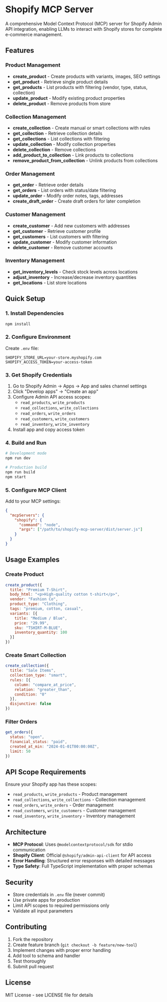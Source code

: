 # Shopify MCP Server

A comprehensive Model Context Protocol (MCP) server for Shopify Admin API integration, enabling LLMs to interact with Shopify stores for complete e-commerce management.

## Features

### Product Management
- **create_product** - Create products with variants, images, SEO settings
- **get_product** - Retrieve single product details
- **get_products** - List products with filtering (vendor, type, status, collection)
- **update_product** - Modify existing product properties
- **delete_product** - Remove products from store

### Collection Management
- **create_collection** - Create manual or smart collections with rules
- **get_collection** - Retrieve collection details
- **get_collections** - List collections with filtering
- **update_collection** - Modify collection properties
- **delete_collection** - Remove collections
- **add_product_to_collection** - Link products to collections
- **remove_product_from_collection** - Unlink products from collections

### Order Management
- **get_order** - Retrieve order details
- **get_orders** - List orders with status/date filtering
- **update_order** - Modify order notes, tags, addresses
- **create_draft_order** - Create draft orders for later completion

### Customer Management
- **create_customer** - Add new customers with addresses
- **get_customer** - Retrieve customer profile
- **get_customers** - List customers with filtering
- **update_customer** - Modify customer information
- **delete_customer** - Remove customer accounts

### Inventory Management
- **get_inventory_levels** - Check stock levels across locations
- **adjust_inventory** - Increase/decrease inventory quantities
- **get_locations** - List store locations

## Quick Setup

### 1. Install Dependencies
```bash
npm install
```

### 2. Configure Environment
Create `.env` file:
```env
SHOPIFY_STORE_URL=your-store.myshopify.com
SHOPIFY_ACCESS_TOKEN=your-access-token
```

### 3. Get Shopify Credentials
1. Go to Shopify Admin → Apps → App and sales channel settings
2. Click "Develop apps" → "Create an app"
3. Configure Admin API access scopes:
   - `read_products`, `write_products`
   - `read_collections`, `write_collections`  
   - `read_orders`, `write_orders`
   - `read_customers`, `write_customers`
   - `read_inventory`, `write_inventory`
4. Install app and copy access token

### 4. Build and Run
```bash
# Development mode
npm run dev

# Production build
npm run build
npm start
```

### 5. Configure MCP Client
Add to your MCP settings:
```json
{
  "mcpServers": {
    "shopify": {
      "command": "node",
      "args": ["/path/to/shopify-mcp-server/dist/server.js"]
    }
  }
}
```

## Usage Examples

### Create Product
```javascript
create_product({
  title: "Premium T-Shirt",
  body_html: "<p>High-quality cotton t-shirt</p>",
  vendor: "Fashion Co",
  product_type: "Clothing",
  tags: "premium, cotton, casual",
  variants: [{
    title: "Medium / Blue",
    price: "29.99",
    sku: "TSHIRT-M-BLUE",
    inventory_quantity: 100
  }]
})
```

### Create Smart Collection
```javascript
create_collection({
  title: "Sale Items",
  collection_type: "smart",
  rules: [{
    column: "compare_at_price",
    relation: "greater_than",
    condition: "0"
  }],
  disjunctive: false
})
```

### Filter Orders
```javascript
get_orders({
  status: "open",
  financial_status: "paid",
  created_at_min: "2024-01-01T00:00:00Z",
  limit: 50
})
```

## API Scope Requirements

Ensure your Shopify app has these scopes:
- `read_products`, `write_products` - Product management
- `read_collections`, `write_collections` - Collection management  
- `read_orders`, `write_orders` - Order management
- `read_customers`, `write_customers` - Customer management
- `read_inventory`, `write_inventory` - Inventory management

## Architecture

- **MCP Protocol**: Uses `@modelcontextprotocol/sdk` for stdio communication
- **Shopify Client**: Official `@shopify/admin-api-client` for API access
- **Error Handling**: Structured error responses with detailed messages
- **Type Safety**: Full TypeScript implementation with proper schemas

## Security

- Store credentials in `.env` file (never commit)
- Use private apps for production
- Limit API scopes to required permissions only
- Validate all input parameters

## Contributing

1. Fork the repository
2. Create feature branch (`git checkout -b feature/new-tool`)
3. Implement changes with proper error handling
4. Add tool to schema and handler
5. Test thoroughly
6. Submit pull request

## License

MIT License - see LICENSE file for details